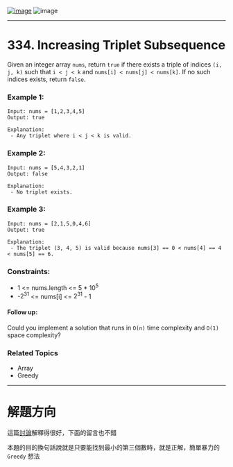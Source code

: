 [![image](https://img.shields.io/badge/Leetcode-Link-blue?logo=leetcode)](https://leetcode.com/problems/increasing-triplet-subsequence/)
![image](https://img.shields.io/badge/Difficulty-Medium-yellow)

---

# 334. Increasing Triplet Subsequence

Given an integer array `nums`, return `true` if there exists a triple of indices `(i, j, k)` such that `i < j < k` and `nums[i] < nums[j] < nums[k]`. If no such indices exists, return `false`.

### Example 1:

```
Input: nums = [1,2,3,4,5]
Output: true

Explanation:
 - Any triplet where i < j < k is valid.
```

### Example 2:

```
Input: nums = [5,4,3,2,1]
Output: false

Explanation:
 - No triplet exists.
```

### Example 3:

```
Input: nums = [2,1,5,0,4,6]
Output: true

Explanation:
 - The triplet (3, 4, 5) is valid because nums[3] == 0 < nums[4] == 4 < nums[5] == 6.
```

### Constraints:

- 1 <= nums.length <= 5 * $10^5$
- -$2^{31}$ <= nums[i] <= $2^{31}$ - 1

#### Follow up: 

Could you implement a solution that runs in `O(n)` time complexity and `O(1)` space complexity?

### Related Topics

- Array
- Greedy
  
---

# 解題方向

這篇[討論](https://leetcode.com/problems/increasing-triplet-subsequence/discuss/78993/Clean-and-short-with-comments-C%2B%2B)解釋得很好，下面的留言也不錯

本題的目的換句話說就是只要能找到最小的第三個數時，就是正解，簡單暴力的 `Greedy` 想法